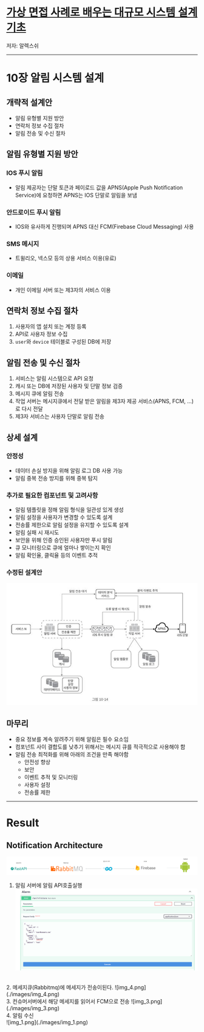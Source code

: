 # [가상 면접 사례로 배우는 대규모 시스템 설계 기초](https://www.yes24.com/Product/Goods/102819435)
저자: 알렉스쉬

---

# 10장 알림 시스템 설계

## 개략적 설계안

- 알림 유형별 지원 방안
- 연락처 정보 수집 절차
- 알림 전송 및 수신 절차

## 알림 유형별 지원 방안

### IOS 푸시 알림
  
- 알림 제공자는 단말 토큰과 페이로드 값을 APNS(Apple Push Notification Service)에 요청하면 APNS는 IOS 단말로 알림을 보냄
  
### 안드로이드 푸시 알림
  
- IOS와 유사하게 진행되며 APNS 대신 FCM(Firebase Cloud Messaging) 사용
  
### SMS 메시지
  
- 트윌리오, 넥스모 등의 상용 서비스 이용(유료)
  
### 이메일
  
- 개인 이메일 서버 또는 제3자의 서비스 이용

## 연락처 정보 수집 절차

1. 사용자의 앱 설치 또는 계정 등록
2. API로 사용자 정보 수집
3. `user`와 `device` 테이블로 구성된 DB에 저장

## 알림 전송 및 수신 절차

1. 서비스는 알림 시스템으로 API 요청
2. 캐시 또는 DB에 저장된 사용자 및 단말 정보 검증
3. 메시지 큐에 알림 전송
4. 작업 서버는 메시지큐에서 전달 받은 알림을 제3자 제공 서비스(APNS, FCM, …)로 다시 전달
5. 제3자 서비스는 사용자 단말로 알림 전송

## 상세 설계

### 안정성

- 데이터 손실 방지을 위해 알림 로그 DB 사용 가능
- 알림 중복 전송 방지를 위해 중복 탐지

### 추가로 필요한 컴포넌트 및 고려사항
    
- 알림 템플릿을 정해 알림 형식을 일관성 있게 생성
- 알림 설정을 사용자가 변경할 수 있도록 설계
- 전송률 제한으로 알림 설정을 유지할 수 있도록 설계
- 알림 실패 시 재시도
- 보안을 위해 인증 승인된 사용자만 푸시 알림
- 큐 모니터링으로 큐에 얼마나 쌓이는지 확인
- 알림 확인율, 클릭율 등의 이벤트 추적

### 수정된 설계안

![Design](./images/final_design.png)

## 마무리

- 중요 정보를 계속 알려주기 위해 알림은 필수 요소임
- 컴포넌트 사이 결합도를 낮추기 위해서는 메시지 큐를 적극적으로 사용해야 함
- 알림 전송 최적화를 위해 아래의 조건을 만족 해야함
  - 안전성 향상
  - 보안
  - 이벤트 추적 및 모니터링
  - 사용자 설정
  - 전송률 제한

---

# Result

## Notification Architecture

![Notification Architecture](./images/architecture.png)


1. 알림 서버에 알림 API호출실행
![img.png](./images/img.png)
</br>
2. 메세지큐(Rabbitmq)에 메세지가 전송이된다.
![img_4.png](./images/img_4.png)
</br>
3. 컨슈머서버에서 해당 메세지를 읽어서 FCM으로 전송
![img_3.png](./images/img_3.png)
</br>
4. 알림 수신
</br>![img_1.png](./images/img_1.png)





























